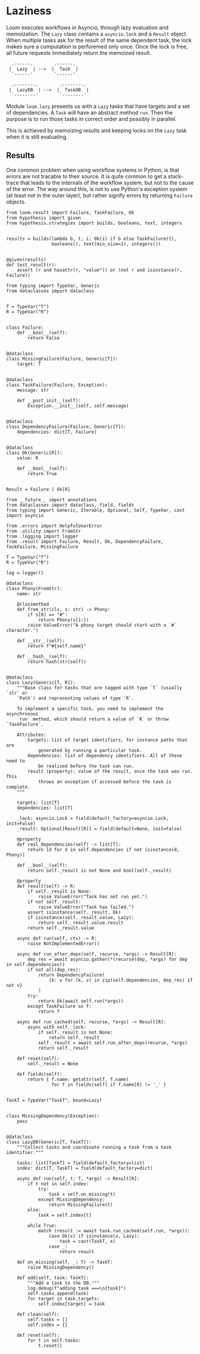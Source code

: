 # Laziness
Loom executes workflows in Asyncio, through lazy evaluation and memoization. The `Lazy` class contains a `asyncio.lock` and a `Result` object. When multiple tasks ask for the result of the same dependent task, the lock makes sure a computation is perforemed only once. Once the lock is free, all future requests immediately return the memoized result.

      .------.        .------. 
     |  Lazy  | -->  |  Task  |
      `------'        `------' 

      .--------.        .--------. 
     |  LazyDB  | -->  |  TaskDB  |
      `--------'        `--------' 



Module `loom.lazy` presents us with a `Lazy` tasks that have targets and a set of dependencies. A `Task` will have an abstract method `run`. Then the purpose is to run those tasks in correct order and possibly in parallel.

This is achieved by memoizing results and keeping locks on the `Lazy` task when it is still evaluating.

## Results
One common problem when using workflow systems in Python, is that errors are not tracable to their source. It is quite common to get a stack-trace that leads to the internals of the workflow system, but not to the cause of the error. The way around this, is not to use Python's exception system (at least not in the outer layer), but rather signify errors by returning `Failure` objects.

``` {.python file=test/test_result.py}
from loom.result import Failure, TaskFailure, Ok
from hypothesis import given
from hypothesis.strategies import builds, booleans, text, integers


results = builds(lambda b, t, i: Ok(i) if b else TaskFailure(t),
                 booleans(), text(min_size=1), integers())


@given(results)
def test_result(r):
    assert (r and hasattr(r, "value")) or (not r and isinstance(r, Failure))
```

``` {.python file=loom/result.py}
from typing import TypeVar, Generic
from dataclasses import dataclass


T = TypeVar("T")
R = TypeVar("R")


class Failure:
    def __bool__(self):
        return False


@dataclass
class MissingFailure(Failure, Generic[T]):
    target: T


@dataclass
class TaskFailure(Failure, Exception):
    message: str

    def __post_init__(self):
        Exception.__init__(self, self.message)


@dataclass
class DependencyFailure(Failure, Generic[T]):
    dependencies: dict[T, Failure]


@dataclass
class Ok(Generic[R]):
    value: R

    def __bool__(self):
        return True


Result = Failure | Ok[R]
```

``` {.python file=loom/lazy.py}
from __future__ import annotations
from dataclasses import dataclass, field, fields
from typing import Generic, Iterable, Optional, Self, TypeVar, cast
import asyncio

from .errors import HelpfulUserError
from .utility import FromStr
from .logging import logger
from .result import Failure, Result, Ok, DependencyFailure, TaskFailure, MissingFailure

T = TypeVar("T")
R = TypeVar("R")

log = logger()

@dataclass
class Phony(FromStr):
    name: str

    @classmethod
    def from_str(cls, s: str) -> Phony:
        if s[0] == "#":
            return Phony(s[1:])
        raise ValueError("A phony target should start with a `#` character.")

    def __str__(self):
        return f"#{self.name}"

    def __hash__(self):
        return hash(str(self))


@dataclass
class Lazy(Generic[T, R]):
    """Base class for tasks that are tagged with type `T` (usually `str` or
    `Path`) and representing values of type `R`.

    To implement a specific task, you need to implement the asynchronous
    `run` method, which should return a value of `R` or throw `TaskFailure`.

    Attributes:
        targets: list of target identifiers, for instance paths that are
            generated by running a particular task.
        dependencies: list of dependency identifiers. All of these need to
            be realized before the task can run.
        result (property): value of the result, once the task was run. This
            throws an exception if accessed before the task is complete.
    """

    targets: list[T]
    dependencies: list[T]

    _lock: asyncio.Lock = field(default_factory=asyncio.Lock, init=False)
    _result: Optional[Result[R]] = field(default=None, init=False)

    @property
    def real_dependencies(self) -> list[T]:
        return [d for d in self.dependencies if not isinstance(d, Phony)]

    def __bool__(self):
        return self._result is not None and bool(self._result)

    @property
    def result(self) -> R:
        if self._result is None:
            raise ValueError("Task has not run yet.")
        if not self._result:
            raise ValueError("Task has failed.")
        assert isinstance(self._result, Ok)
        if isinstance(self._result.value, Lazy):
            return self._result.value.result
        return self._result.value

    async def run(self, ctx) -> R:
        raise NotImplementedError()

    async def run_after_deps(self, recurse, *args) -> Result[R]:
        dep_res = await asyncio.gather(*(recurse(dep, *args) for dep in self.dependencies))
        if not all(dep_res):
            return DependencyFailure(
                {k: v for (k, v) in zip(self.dependencies, dep_res) if not v}
            )
        try:
            return Ok(await self.run(*args))
        except TaskFailure as f:
            return f

    async def run_cached(self, recurse, *args) -> Result[R]:
        async with self._lock:
            if self._result is not None:
                return self._result
            self._result = await self.run_after_deps(recurse, *args)
            return self._result

    def reset(self):
        self._result = None

    def fields(self):
        return { f.name: getattr(self, f.name)
                 for f in fields(self) if f.name[0] != '_' }


TaskT = TypeVar("TaskT", bound=Lazy)


class MissingDependency(Exception):
    pass


@dataclass
class LazyDB(Generic[T, TaskT]):
    """Collect tasks and coordinate running a task from a task identifier."""

    tasks: list[TaskT] = field(default_factory=list)
    index: dict[T, TaskT] = field(default_factory=dict)

    async def run(self, t: T, *args) -> Result[R]:
        if t not in self.index:
            try:
                task = self.on_missing(t)
            except MissingDependency:
                return MissingFailure(t)
        else:
            task = self.index[t]

        while True:
            match (result := await task.run_cached(self.run, *args)):
                case Ok(x) if isinstance(x, Lazy):
                    task = cast(TaskT, x)
                case _:
                    return result

    def on_missing(self, _: T) -> TaskT:
        raise MissingDependency()

    def add(self, task: TaskT):
        """Add a task to the DB."""
        log.debug(f"adding task ===\n{task}")
        self.tasks.append(task)
        for target in task.targets:
            self.index[target] = task

    def clean(self):
        self.tasks = []
        self.index = {}

    def reset(self):
        for t in self.tasks:
            t.reset()
```

